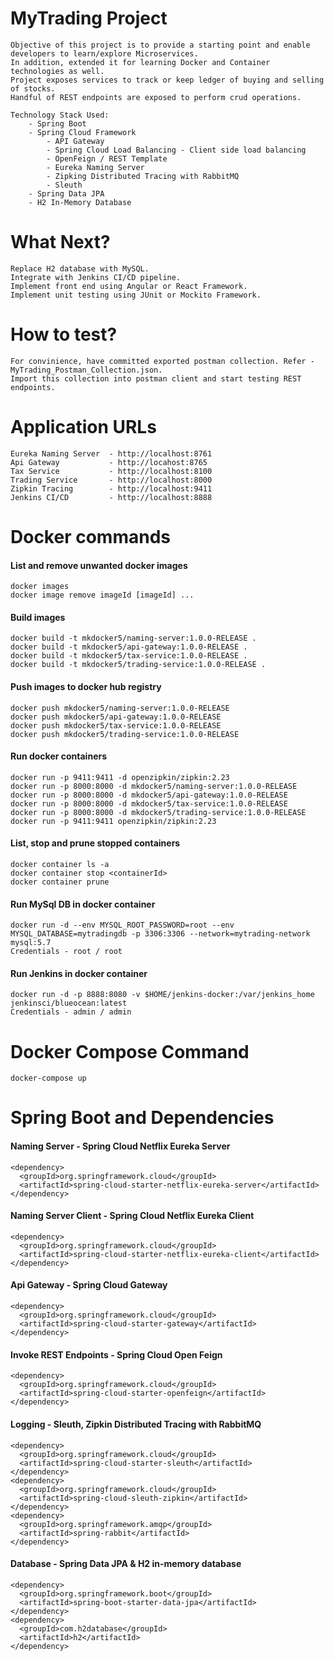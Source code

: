 # MyTrading Project
    
    Objective of this project is to provide a starting point and enable developers to learn/explore Microservices.
    In addition, extended it for learning Docker and Container technologies as well.
    Project exposes services to track or keep ledger of buying and selling of stocks.
    Handful of REST endpoints are exposed to perform crud operations.
    
    Technology Stack Used:
        - Spring Boot
        - Spring Cloud Framework
            - API Gateway
            - Spring Cloud Load Balancing - Client side load balancing
            - OpenFeign / REST Template
            - Eureka Naming Server
            - Zipking Distributed Tracing with RabbitMQ
            - Sleuth
        - Spring Data JPA
        - H2 In-Memory Database

# What Next?
    Replace H2 database with MySQL.
    Integrate with Jenkins CI/CD pipeline.
    Implement front end using Angular or React Framework.
    Implement unit testing using JUnit or Mockito Framework.
    
# How to test?
    For convinience, have committed exported postman collection. Refer - MyTrading_Postman_Collection.json.
    Import this collection into postman client and start testing REST endpoints.

# Application URLs
    Eureka Naming Server  - http://localhost:8761
    Api Gateway           - http://locahost:8765
    Tax Service           - http://localhost:8100
    Trading Service       - http://localhost:8000
    Zipkin Tracing        - http://localhost:9411
    Jenkins CI/CD         - http://localhost:8888

# Docker commands
  #### List and remove unwanted docker images
    docker images
    docker image remove imageId [imageId] ...
  
  #### Build images
    docker build -t mkdocker5/naming-server:1.0.0-RELEASE . 
    docker build -t mkdocker5/api-gateway:1.0.0-RELEASE . 
    docker build -t mkdocker5/tax-service:1.0.0-RELEASE . 
    docker build -t mkdocker5/trading-service:1.0.0-RELEASE . 
  
  #### Push images to docker hub registry
    docker push mkdocker5/naming-server:1.0.0-RELEASE
    docker push mkdocker5/api-gateway:1.0.0-RELEASE
    docker push mkdocker5/tax-service:1.0.0-RELEASE
    docker push mkdocker5/trading-service:1.0.0-RELEASE
  
  #### Run docker containers
    docker run -p 9411:9411 -d openzipkin/zipkin:2.23
    docker run -p 8000:8000 -d mkdocker5/naming-server:1.0.0-RELEASE
    docker run -p 8000:8000 -d mkdocker5/api-gateway:1.0.0-RELEASE
    docker run -p 8000:8000 -d mkdocker5/tax-service:1.0.0-RELEASE
    docker run -p 8000:8000 -d mkdocker5/trading-service:1.0.0-RELEASE
    docker run -p 9411:9411 openzipkin/zipkin:2.23

  #### List, stop and prune stopped containers
    docker container ls -a
    docker container stop <containerId>
    docker container prune

  #### Run MySql DB in docker container
    docker run -d --env MYSQL_ROOT_PASSWORD=root --env MYSQL_DATABASE=mytradingdb -p 3306:3306 --network=mytrading-network mysql:5.7
    Credentials - root / root
  
  #### Run Jenkins in docker container
    docker run -d -p 8888:8080 -v $HOME/jenkins-docker:/var/jenkins_home jenkinsci/blueocean:latest
    Credentials - admin / admin

# Docker Compose Command
    docker-compose up

# Spring Boot and Dependencies
  #### Naming Server - Spring Cloud Netflix Eureka Server
    <dependency>
      <groupId>org.springframework.cloud</groupId>
      <artifactId>spring-cloud-starter-netflix-eureka-server</artifactId>
    </dependency>
  
  #### Naming Server Client - Spring Cloud Netflix Eureka Client
    <dependency>
      <groupId>org.springframework.cloud</groupId>
      <artifactId>spring-cloud-starter-netflix-eureka-client</artifactId>
    </dependency>
    
  #### Api Gateway - Spring Cloud Gateway
    <dependency>
      <groupId>org.springframework.cloud</groupId>
      <artifactId>spring-cloud-starter-gateway</artifactId>
    </dependency>
    
  #### Invoke REST Endpoints - Spring Cloud Open Feign
    <dependency>
      <groupId>org.springframework.cloud</groupId>
      <artifactId>spring-cloud-starter-openfeign</artifactId>
    </dependency>

  #### Logging - Sleuth, Zipkin Distributed Tracing with RabbitMQ
    <dependency>
      <groupId>org.springframework.cloud</groupId>
      <artifactId>spring-cloud-starter-sleuth</artifactId>
    </dependency>
    <dependency>
      <groupId>org.springframework.cloud</groupId>
      <artifactId>spring-cloud-sleuth-zipkin</artifactId>
    </dependency>
    <dependency>
      <groupId>org.springframework.amqp</groupId>
      <artifactId>spring-rabbit</artifactId>
    </dependency>

  #### Database - Spring Data JPA & H2 in-memory database
    <dependency>
      <groupId>org.springframework.boot</groupId>
      <artifactId>spring-boot-starter-data-jpa</artifactId>
    </dependency>
    <dependency>
      <groupId>com.h2database</groupId>
      <artifactId>h2</artifactId>
    </dependency>
